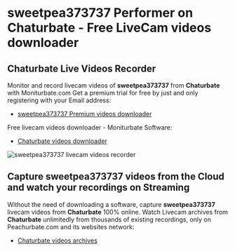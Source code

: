 # sweetpea373737 Performer on Chaturbate - Free LiveCam videos downloader

## Chaturbate Live Videos Recorder

Monitor and record livecam videos of **sweetpea373737** from **Chaturbate** with Moniturbate.com
Get a premium trial for free by just and only registering with your Email address:
* [sweetpea373737 Premium videos downloader](https://moniturbate.com/request-demo-licence-key.html)

Free livecam videos downloader - Moniturbate Software:
* [Chaturbate videos downloader](https://moniturbate.com/moniturbate-download-software.html)

![sweetpea373737 livecam videos recorder](https://peachurnet.com/templates/moniturbate-software.png)


## Capture sweetpea373737 videos from the Cloud and watch your recordings on Streaming

Without the need of downloading a software, capture **sweetpea373737** livecam videos from **Chaturbate** 100% online.
Watch Livecam archives from **Chaturbate** unlimitedly from thousands of existing recordings, only on Peachurbate.com and its websites network:
* [Chaturbate videos archives](https://peachurnet.com/)